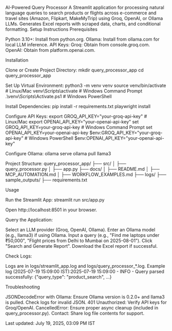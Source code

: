 AI-Powered Query Processor
A Streamlit application for processing natural language queries to search products or flights across e-commerce and travel sites (Amazon, Flipkart, MakeMyTrip) using Groq, OpenAI, or Ollama LLMs. Generates Excel reports with scraped data, charts, and conditional formatting.
Setup Instructions
Prerequisites

Python 3.10+: Install from python.org.
Ollama: Install from ollama.com for local LLM inference.
API Keys:
Groq: Obtain from console.groq.com.
OpenAI: Obtain from platform.openai.com.



Installation

Clone or Create Project Directory:
mkdir query_processor_app
cd query_processor_app


Set Up Virtual Environment:
python3 -m venv venv
source venv/bin/activate  # Linux/Mac
venv\Scripts\activate     # Windows Command Prompt
.\venv\Scripts\Activate.ps1  # Windows PowerShell


Install Dependencies:
pip install -r requirements.txt
playwright install


Configure API Keys:
export GROQ_API_KEY="your-groq-api-key"    # Linux/Mac
export OPENAI_API_KEY="your-openai-api-key"
set GROQ_API_KEY=your-groq-api-key         # Windows Command Prompt
set OPENAI_API_KEY=your-openai-api-key
$env:GROQ_API_KEY="your-groq-api-key"      # Windows PowerShell
$env:OPENAI_API_KEY="your-openai-api-key"


Configure Ollama:
ollama serve
ollama pull llama3


Project Structure:
query_processor_app/
├── src/
│   ├── query_processor.py
│   ├── app.py
├── docs/
│   ├── README.md
│   ├── MCP_AUTOMATION.md
│   ├── WORKFLOW_EXAMPLES.md
├── logs/
├── sample_outputs/
├── requirements.txt



Usage

Run the Streamlit App:
streamlit run src/app.py

Open http://localhost:8501 in your browser.

Query the Application:

Select an LLM provider (Groq, OpenAI, Ollama).
Enter an Ollama model (e.g., llama3) if using Ollama.
Input a query (e.g., "Find me laptops under ₹50,000", "Flight prices from Delhi to Mumbai on 2025-08-01").
Click "Search and Generate Report".
Download the Excel report if successful.


Check Logs:

Logs are in logs/streamlit_app.log and logs/query_processor_*.log.
Example log (2025-07-19 15:09:00 IST):2025-07-19 15:09:00 - INFO - Query parsed successfully: {"query_type": "product_search", ...}





Troubleshooting

JSONDecodeError with Ollama: Ensure Ollama version is 0.2.0+ and llama3 is pulled. Check logs for invalid JSON.
401 Unauthorized: Verify API keys for Groq/OpenAI.
CancelledError: Ensure proper async cleanup (included in query_processor.py).
Contact: Share log file contents for support.

Last updated: July 19, 2025, 03:09 PM IST
